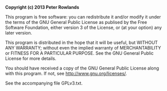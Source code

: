 **Copyright (c) 2013 Peter Rowlands**

This program is free software: you can redistribute it and/or modify
it under the terms of the GNU General Public License as publised by
the Free Software Foundation, either version 3 of the License, or
(at your option) any later version.

This program is distributed in the hope that it will be useful,
but WITHOUT ANY WARRANTY; without even the implied warranty of
MERCHANTABILITY or FITNESS FOR A PARTICULAR PURPOSE. See the
GNU General Public License for more details.

You should have received a copy of the GNU General Public License
along with this program. If not, see <http://www.gnu.org/licenses/>.

See the accompanying file GPLv3.txt.
